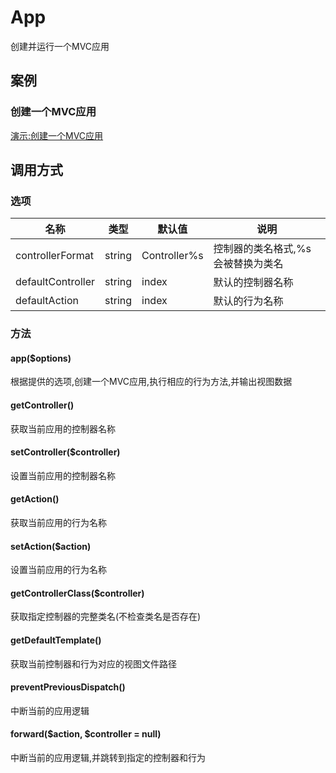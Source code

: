 App
===

创建并运行一个MVC应用

案例
----

### 创建一个MVC应用

[演示:创建一个MVC应用](../../../demos/new-app)

调用方式
--------

### 选项

名称                | 类型    | 默认值        | 说明
--------------------|---------|---------------|------
controllerFormat    | string  | Controller\%s | 控制器的类名格式,%s会被替换为类名
defaultController   | string  | index         | 默认的控制器名称
defaultAction       | string  | index         | 默认的行为名称

### 方法

#### app($options)
根据提供的选项,创建一个MVC应用,执行相应的行为方法,并输出视图数据

#### getController()
获取当前应用的控制器名称

#### setController($controller)
设置当前应用的控制器名称

#### getAction()
获取当前应用的行为名称

#### setAction($action)
设置当前应用的行为名称

#### getControllerClass($controller)
获取指定控制器的完整类名(不检查类名是否存在)

#### getDefaultTemplate()
获取当前控制器和行为对应的视图文件路径

#### preventPreviousDispatch()
中断当前的应用逻辑

#### forward($action, $controller = null)
中断当前的应用逻辑,并跳转到指定的控制器和行为